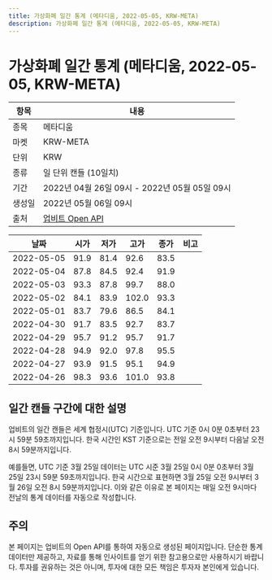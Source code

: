 ```yaml
---
title: 가상화폐 일간 통계 (메타디움, 2022-05-05, KRW-META)
description: 가상화폐 일간 통계 (메타디움, 2022-05-05, KRW-META)
---
```



가상화폐 일간 통계 (메타디움, 2022-05-05, KRW-META)
===

|항목|내용|
|--|--|
|종목|메타디움|
|마켓|KRW-META|
|단위|KRW|
|종류|일 단위 캔들 (10일치)|
|기간|2022년 04월 26일 09시 - 2022년 05월 05일 09시|
|생성일|2022년 05월 06일 09시|
|출처|[업비트 Open API](https://docs.upbit.com)|


|날짜|시가|저가|고가|종가|비고|
|--|--|--|--|--|--|
|2022-05-05|91.9|81.4|92.6|83.5|    |
|2022-05-04|87.8|84.5|92.4|91.9|    |
|2022-05-03|93.3|87.8|99.7|88.0|    |
|2022-05-02|84.1|83.9|102.0|93.3|    |
|2022-05-01|83.7|79.6|86.5|84.1|    |
|2022-04-30|91.7|83.5|92.7|83.7|    |
|2022-04-29|95.7|91.2|95.7|91.7|    |
|2022-04-28|94.9|92.0|97.8|95.5|    |
|2022-04-27|93.9|91.5|95.1|94.9|    |
|2022-04-26|98.3|93.6|101.0|93.8|    |


일간 캔들 구간에 대한 설명
---


업비트의 일간 캔들은 세계 협정시(UTC) 기준입니다. 
UTC 기준 0시 0분 0초부터 23시 59분 59초까지입니다. 
한국 시간인 KST 기준으로는 전일 오전 9시부터 다음날 오전 8시 59분까지입니다. 


예를들면, UTC 기준 3월 25일 데이터는 UTC 시준 3월 25일 0시 0분 0초부터 3월 25일 23시 59분 59초까지입니다. 
한국 시간으로 표현하면 3월 25일 오전 9시부터 3월 26일 오전 8시 59분까지입니다. 
이와 같은 이유로 본 페이지는 매일 오전 9시마다 전날의 통계 데이터를 자동으로 작성합니다. 


주의
---


본 페이지는 업비트의 Open API를 통하여 자동으로 생성된 페이지입니다. 
단순한 통계 데이터만 제공하고, 자료를 통해 인사이트를 얻기 위한 참고용으로만 사용하시기 바랍니다. 
투자를 권유하는 것은 아니며, 투자에 대한 모든 책임은 투자자 본인에게 있습니다. 
